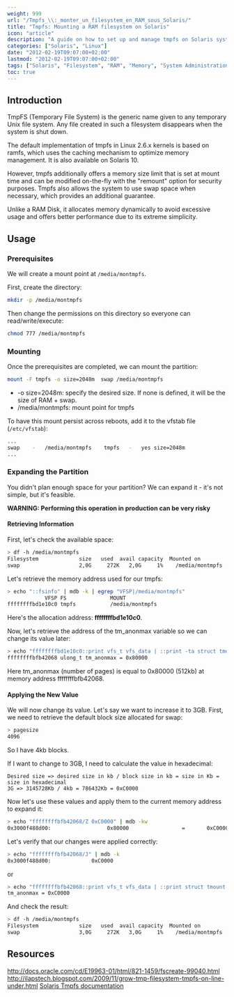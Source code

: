 ```yaml
---
weight: 999
url: "/Tmpfs_\\:_monter_un_filesystem_en_RAM_sous_Solaris/"
title: "Tmpfs: Mounting a RAM filesystem on Solaris"
icon: "article"
description: "A guide on how to set up and manage tmpfs on Solaris systems to create temporary filesystems in RAM"
categories: ["Solaris", "Linux"]
date: "2012-02-19T09:07:00+02:00"
lastmod: "2012-02-19T09:07:00+02:00"
tags: ["Solaris", "Filesystem", "RAM", "Memory", "System Administration", "Performance"]
toc: true
---
```


## Introduction

TmpFS (Temporary File System) is the generic name given to any temporary Unix file system. Any file created in such a filesystem disappears when the system is shut down.

The default implementation of tmpfs in Linux 2.6.x kernels is based on ramfs, which uses the caching mechanism to optimize memory management.
It is also available on Solaris 10.

However, tmpfs additionally offers a memory size limit that is set at mount time and can be modified on-the-fly with the "remount" option for security purposes. Tmpfs also allows the system to use swap space when necessary, which provides an additional guarantee.

Unlike a RAM Disk, it allocates memory dynamically to avoid excessive usage and offers better performance due to its extreme simplicity.

## Usage

### Prerequisites

We will create a mount point at `/media/montmpfs`.

First, create the directory:

```bash
mkdir -p /media/montmpfs
```

Then change the permissions on this directory so everyone can read/write/execute:

```bash
chmod 777 /media/montmpfs
```

### Mounting

Once the prerequisites are completed, we can mount the partition:

```bash
mount -F tmpfs -o size=2048m  swap /media/montmpfs
```

* -o size=2048m: specify the desired size. If none is defined, it will be the size of RAM + swap.
* /media/montmpfs: mount point for tmpfs

To have this mount persist across reboots, add it to the vfstab file (`/etc/vfstab`):

```bash
...
swap    -   /media/montmpfs    tmpfs   -   yes size=2048m
...
```

### Expanding the Partition

You didn't plan enough space for your partition? We can expand it - it's not simple, but it's feasible.

**WARNING: Performing this operation in production can be very risky**

#### Retrieving Information

First, let's check the available space:

```bash
> df -h /media/montmpfs
Filesystem             size   used  avail capacity  Mounted on
swap                   2,0G     272K   2,0G     1%    /media/montmpfs
```

Let's retrieve the memory address used for our tmpfs:

```bash {linenos=table,hl_lines=[1,2]}
> echo "::fsinfo" | mdb -k | egrep "VFSP|/media/montmpfs"
            VFSP FS              MOUNT
ffffffffbd1e10c0 tmpfs           /media/montmpfs
```

Here's the allocation address: **ffffffffbd1e10c0**.

Now, let's retrieve the address of the tm_anonmax variable so we can change its value later:

```bash {linenos=table,hl_lines=[1]}
> echo "ffffffffbd1e10c0::print vfs_t vfs_data | ::print -ta struct tmount tm_anonmax" | mdb -k
ffffffffbfb42068 ulong_t tm_anonmax = 0x80000
```

Here tm_anonmax (number of pages) is equal to 0x80000 (512kb) at memory address ffffffffbfb42068.

#### Applying the New Value

We will now change its value. Let's say we want to increase it to 3GB. First, we need to retrieve the default block size allocated for swap:

```bash {linenos=table,hl_lines=[2]}
> pagesize 
4096
```

So I have 4kb blocks.

If I want to change to 3GB, I need to calculate the value in hexadecimal:

```
Desired size => desired size in kb / block size in kb = size in Kb = size in hexadecimal
3G => 3145728Kb / 4kb = 786432Kb = 0xC0000
```

Now let's use these values and apply them to the current memory address to expand it:

```bash {linenos=table,hl_lines=[1]}
> echo "ffffffffbfb42068/Z 0xC0000" | mdb -kw
0x3000f488d00:                  0x80000                 =       0xC0000
```

Let's verify that our changes were applied correctly:

```bash {linenos=table,hl_lines=[1]}
> echo "ffffffffbfb42068/J" | mdb -k
0x3000f488d00:             0xC0000
```

or

```bash {linenos=table,hl_lines=[1]}
> echo "ffffffffbfb42068::print vfs_t vfs_data | ::print struct tmount tm_anonmax" | mdb -k
tm_anonmax = 0xC0000
```

And check the result:

```bash {linenos=table,hl_lines=[3]}
> df -h /media/montmpfs
Filesystem             size   used  avail capacity  Mounted on
swap                   3,0G     272K   3,0G     1%    /media/montmpfs
```

## Resources

http://docs.oracle.com/cd/E19963-01/html/821-1459/fscreate-99040.html
http://ilapstech.blogspot.com/2009/11/grow-tmp-filesystem-tmpfs-on-line-under.html
[Solaris Tmpfs documentation](/pdf/solaris_tmpfs.pdf)